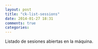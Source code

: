 ```yaml
---
layout: post
title: "ck-list-sessions"
date: 2014-01-27 18:31
comments: true
categories: 
---
```

Listado de sesiones abiertas en la máquina.

